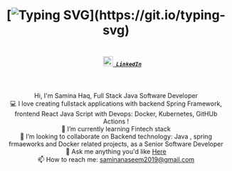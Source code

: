 <h1 align="center">

  [![Typing SVG](https://readme-typing-svg.herokuapp.com?color=030001&background=55EAF600&lines=Hello+I+am+Samina+Haq;Full+Stack+Developer;Java[Spring]+React+DevOps;Nice+to+meet+you...)](https://git.io/typing-svg)


</h1>
  
<h5 align="center">
  <code>
    <a href="https://www.linkedin.com/in/saminafintech/" title="LinkedIn Profile"><img width="22" src="https://raw.githubusercontent.com/zumrudu-anka/zumrudu-anka/de6fc260d1b508b886eb59b723ae9970d45a5f11/images/linkedin.svg"> LinkedIn</a></code>

</h5>
<br>
  <p align="center">
  Hi, I'm Samina Haq, Full Stack Java Software Developer
  <br>
  💻 I love creating fullstack applications with backend Spring Framework, frontend React Java Script with Devops: Docker, Kubernetes, GitHUb Actions !
  <br>
  🌱  I’m currently learning Fintech stack 
  <br>
  👯 I’m looking to collaborate on Backend technology: Java , spring frmaeworks and Docker related projects, as a Senior Software Developer
  <br>
  💬 Ask me anything you'd like <a href="https://github.com/samimahaq/samimahaq/issues" title="Issues">Here</a>
  <br>
  📫 How to reach me: <a href="mailto: saminanaseem2019@gmail.com">saminanaseem2019@gmail.com</a>
</p>



